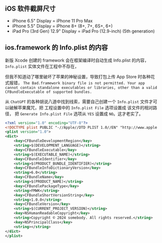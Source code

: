 ## iOS 软件截屏尺寸

- iPhone 6.5" Display = iPhone 11 Pro Max
- iPhone 5.5" Display = iPhone 8+ (8+, 7+, 6S+, 6+)
- iPad Pro (3rd Gen) 12.9" Display = iPad Pro (12.9-inch) (5th generation)

## ios.framework 的 Info.plist 的内容
新版 Xcode 创建的 framework 会在框架编译时自动生成 Info.plist 的内容， `Info.plist` 实体文件在工程中不存在，

但我不知道动了哪里破坏了苹果的神秘设置，导致打包上传 App Store 时各种花式报错，
`The Bad.framework binary file is not permitted. Your app cannot contain standalone executables or libraries, other than a valid CFBundleExecutable of supported bundles.`

从 `ChatGPT` 的各种胡说八道中找到线索，需要自己创建一个 `Info.plist` 文件才可以破解苹果魔咒，把 工程设置中的 `Info.plist File` 选项设置成 该文件的相对路径，
把 `Generate Info.plist File` 选项从 `YES` 设置成 `NO`。这才老实了。

```xml
<?xml version="1.0" encoding="UTF-8"?>
<!DOCTYPE plist PUBLIC "-//Apple//DTD PLIST 1.0//EN" "http://www.apple.com/DTDs/PropertyList-1.0.dtd">
<plist version="1.0">
<dict>
    <key>CFBundleDevelopmentRegion</key>
    <string>$(DEVELOPMENT_LANGUAGE)</string>
    <key>CFBundleExecutable</key>
    <string>$(EXECUTABLE_NAME)</string>
    <key>CFBundleIdentifier</key>
    <string>$(PRODUCT_BUNDLE_IDENTIFIER)</string>
    <key>CFBundleInfoDictionaryVersion</key>
    <string>6.0</string>
    <key>CFBundleName</key>
    <string>$(PRODUCT_NAME)</string>
    <key>CFBundlePackageType</key>
    <string>FMWK</string>
    <key>CFBundleShortVersionString</key>
    <string>1.0.0</string>
    <key>CFBundleVersion</key>
    <string>$(CURRENT_PROJECT_VERSION)</string>
    <key>NSHumanReadableCopyright</key>
    <string>Copyright © 2024 somebody. All rights reserved.</string>
    <key>NSPrincipalClass</key>
    <string></string>
</dict>
</plist>

```

